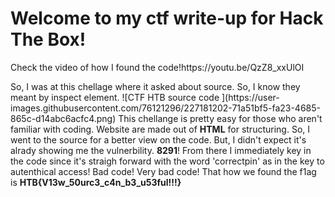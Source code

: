 
<h1 class="tit1e"> Welcome to my ctf write-up for Hack The Box!</h1>
Check the video of how I found the code!https://youtu.be/QzZ8_xxUlOI
<p> So, I was at this chellage where it asked about source. So, I know they meant by inspect element.
 ![CTF HTB source code ](https://user-images.githubusercontent.com/76121296/227181202-71a51bf5-fa23-4685-865c-d14abc6acfc4.png)
This chellange is pretty easy for those who aren't familiar with coding. Website are made out of <b>HTML</b> for <key>structuring.</key>
So, I went to the source for a better view on the code. 
But, I didn't expect it's alrady showing me the <key>vulnerbility.</key>
<b>8291</b>!
From there I immediately key in the code since it's straigh forward with the word 'correctpin' as in the key to autenthical access!
Bad code! Very bad code!
That how we found the f1ag is <b>HTB{V13w_50urc3_c4n_b3_u53ful!!!}</b>
</p>
